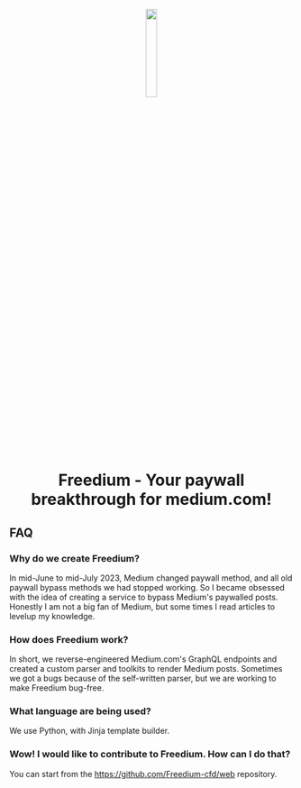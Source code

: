<p align="center"><a href="https://iosf.in/" target="_blank"><img src="https://avatars.githubusercontent.com/u/142643505?s=200&v=4" width="20%"></a></p>

<h1 align="center">Freedium - Your paywall breakthrough for medium.com! </h1>

## FAQ
### Why do we create Freedium?
In mid-June to mid-July 2023, Medium changed paywall method, and all old paywall bypass methods we had stopped working. So I became obsessed with the idea of creating a service to bypass Medium's paywalled posts. Honestly I am not a big fan of Medium, but some times I read articles to levelup my knowledge.

### How does Freedium work?
In short, we reverse-engineered Medium.com's GraphQL endpoints and created a custom parser and toolkits to render Medium posts. Sometimes we got a bugs because of the self-written parser, but we are working to make Freedium bug-free.

### What language are being used?
We use Python, with Jinja template builder.

### Wow! I would like to contribute to Freedium. How can I do that?
You can start from the https://github.com/Freedium-cfd/web repository.

